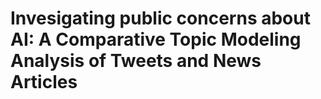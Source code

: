 # Invesigating public concerns about AI: A Comparative Topic Modeling Analysis of Tweets and News Articles
